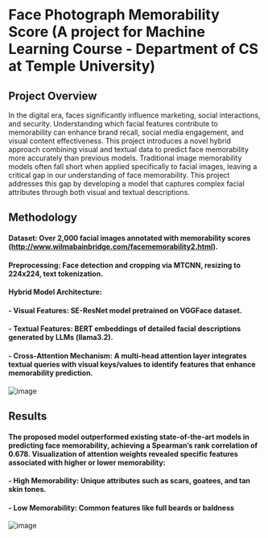 # Face Photograph Memorability Score (A project for Machine Learning Course - Department of CS at Temple University)

## Project Overview
In the digital era, faces significantly influence marketing, social interactions, and security. Understanding which facial features contribute to memorability can enhance brand recall, social media engagement, and visual content effectiveness. This project introduces a novel hybrid approach combining visual and textual data to predict face memorability more accurately than previous models. Traditional image memorability models often fall short when applied specifically to facial images, leaving a critical gap in our understanding of face memorability. This project addresses this gap by developing a model that captures complex facial attributes through both visual and textual descriptions.

## Methodology
#### Dataset: Over 2,000 facial images annotated with memorability scores (http://www.wilmabainbridge.com/facememorability2.html).

#### Preprocessing: Face detection and cropping via MTCNN, resizing to 224x224, text tokenization.

#### Hybrid Model Architecture:

#### - Visual Features: SE-ResNet model pretrained on VGGFace dataset.

#### - Textual Features: BERT embeddings of detailed facial descriptions generated by LLMs (llama3.2).

#### - Cross-Attention Mechanism: A multi-head attention layer integrates textual queries with visual keys/values to identify features that enhance memorability prediction.

![image](https://github.com/MansourShahhosseini/mansourshahhosseini.github.io/blob/main/assets/MLCSProject/ml_model.png)

## Results

#### The proposed model outperformed existing state-of-the-art models in predicting face memorability, achieving a Spearman’s rank correlation of 0.678. Visualization of attention weights revealed specific features associated with higher or lower memorability:

#### - High Memorability: Unique attributes such as scars, goatees, and tan skin tones.
#### - Low Memorability: Common features like full beards or baldness

![image](https://github.com/MansourShahhosseini/mansourshahhosseini.github.io/blob/main/assets/MLCSProject/ml_results.png)
